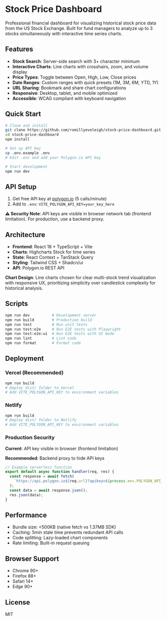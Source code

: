 # Stock Price Dashboard

Professional financial dashboard for visualizing historical stock price data from the US Stock Exchange. Built for fund managers to analyze up to 3 stocks simultaneously with interactive time series charts.

## Features

- **Stock Search**: Server-side search with 3+ character minimum
- **Interactive Charts**: Line charts with crosshairs, zoom, and volume display
- **Price Types**: Toggle between Open, High, Low, Close prices
- **Date Ranges**: Custom ranges with quick presets (1M, 3M, 6M, YTD, 1Y)
- **URL Sharing**: Bookmark and share chart configurations
- **Responsive**: Desktop, tablet, and mobile optimized
- **Accessible**: WCAG compliant with keyboard navigation

## Quick Start

```bash
# Clone and install
git clone https://github.com/romillyeveleigh/stock-price-dashboard.git
cd stock-price-dashboard
npm install

# Set up API key
cp .env.example .env
# Edit .env and add your Polygon.io API key

# Start development
npm run dev
```

## API Setup

1. Get free API key at [polygon.io](https://polygon.io/) (5 calls/minute)
2. Add to `.env`: `VITE_POLYGON_API_KEY=your_key_here`

**⚠️ Security Note**: API keys are visible in browser network tab (frontend limitation). For production, use a backend proxy.

## Architecture

- **Frontend**: React 18 + TypeScript + Vite
- **Charts**: Highcharts Stock for time series
- **State**: React Context + TanStack Query
- **Styling**: Tailwind CSS + Shadcn/ui
- **API**: Polygon.io REST API

**Chart Design**: Line charts chosen for clear multi-stock trend visualization with responsive UX, prioritizing simplicity over candlestick complexity for historical analysis.

## Scripts

```bash
npm run dev          # Development server
npm run build        # Production build
npm run test         # Run unit tests
npm run test:e2e     # Run E2E tests with Playwright
npm run test:e2e:ui  # Run E2E tests with UI mode
npm run lint         # Lint code
npm run format       # Format code
```

## Deployment

### Vercel (Recommended)

```bash
npm run build
# Deploy dist/ folder to Vercel
# Add VITE_POLYGON_API_KEY to environment variables
```

### Netlify

```bash
npm run build
# Deploy dist/ folder to Netlify
# Add VITE_POLYGON_API_KEY to environment variables
```

### Production Security

**Current**: API key visible in browser (frontend limitation)

**Recommended**: Backend proxy to hide API keys

```javascript
// Example serverless function
export default async function handler(req, res) {
  const response = await fetch(
    `https://api.polygon.io${req.url}?apikey=${process.env.POLYGON_API_KEY}`
  );
  const data = await response.json();
  res.json(data);
}
```

## Performance

- Bundle size: <500KB (native fetch vs 1.37MB SDK)
- Caching: 5min stale time prevents redundant API calls
- Code splitting: Lazy-loaded chart components
- Rate limiting: Built-in request queuing

## Browser Support

- Chrome 90+
- Firefox 88+
- Safari 14+
- Edge 90+

## License

MIT
